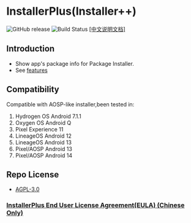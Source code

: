 # InstallerPlus(Installer++)

![GitHub release](https://img.shields.io/github/v/release/NextAlone/InstallerPlus?color=success&label=Release&logo=github) ![Build Status](https://img.shields.io/github/actions/workflow/status/NextAlone/InstallerPlus/autoci.yml?label=Build&logo=github) [[中文说明文档]](https://github.com/NextAlone/InstallerPlus/blob/main/README_CN.md)

## Introduction

- Show app's package info for Package Installer.
- See [features](https://github.com/NextAlone/InstallerPlus/blob/main/image/README.md)

## Compatibility

Compatible with AOSP-like installer,been tested in:  

1. Hydrogen OS Android 7.1.1
2. Oxygen OS Android Q
3. Pixel Experience 11
4. LineageOS Android 12
5. LineageOS Android 13
6. Pixel/AOSP Android 13
7. Pixel/AOSP Android 14

## Repo License

- [AGPL-3.0](https://github.com/NextAlone/InstallerPlus/blob/main/LICENSE.md)

### [InstallerPlus End User License Agreement(EULA) (Chinese Only)](https://github.com/NextAlone/InstallerPlus/blob/main/app/src/main/assets/eula.md)
